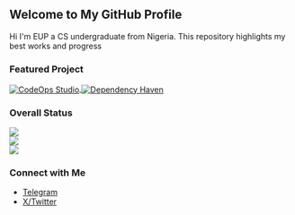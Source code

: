## Welcome to My GitHub Profile

Hi I'm EUP a CS undergraduate from Nigeria.
This repository highlights my best works and progress

### Featured Project

<a href="https://github.com/euptron/CodeOps-Studio">
  <img align="center" src="https://github-readme-stats.vercel.app/api/pin/?username=euptron&repo=CodeOps-Studio&show_icons=true&line_height=27&title_color=6aa6f8&text_color=8a919a&icon_color=6aa6f8&bg_color=22272e" alt="CodeOps Studio" />
</a>


<a href="https://github.com/euptron/dependency-haven">
  <img align="center" src="https://github-readme-stats.vercel.app/api/pin/?username=euptron&repo=dependency-haven&show_icons=true&line_height=27&title_color=6aa6f8&text_color=8a919a&icon_color=6aa6f8&bg_color=22272e" alt="Dependency Haven" />
</a>

### Overall Status

![](https://github-readme-stats.vercel.app/api?username=euptron&theme=graywhite&hide_border=false&include_all_commits=true&count_private=true)  
![](https://github-readme-streak-stats.herokuapp.com/?user=euptron&theme=graywhite&hide_border=false)  
![](https://github-readme-stats.vercel.app/api/top-langs/?username=euptron&theme=graywhite&hide_border=false&include_all_commits=true&count_private=true&layout=compact)

### Connect with Me
- [Telegram](https://t.me/euptron)
- [X/Twitter](https://x.com/euptron)
